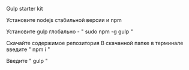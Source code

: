 Gulp starter kit

Установите nodejs стабильной версии и npm

Установите gulp глобально - " sudo npm -g gulp "

Скачайте содержимое репозитория В скачанной папке в терминале введите " npm i "

Введите " gulp "
